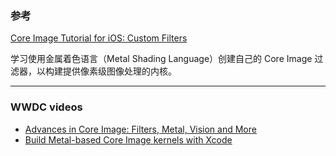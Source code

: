 ### 参考

[Core Image Tutorial for iOS: Custom Filters](https://www.raywenderlich.com/25658084-core-image-tutorial-for-ios-custom-filters)

学习使用金属着色语言（Metal Shading Language）创建自己的 Core Image 过滤器，以构建提供像素级图像处理的内核。



---

### WWDC videos

* [Advances in Core Image: Filters, Metal, Vision and More](https://developer.apple.com/videos/play/wwdc2017/510/)
* [Build Metal-based Core Image kernels with Xcode](https://developer.apple.com/videos/play/wwdc2020/10021/)